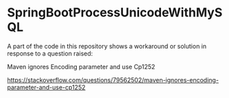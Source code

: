 # SpringBootProcessUnicodeWithMySQL

A part of the code in this repository shows a workaround or solution in response to a question raised:

Maven ignores Encoding parameter and use Cp1252

https://stackoverflow.com/questions/79562502/maven-ignores-encoding-parameter-and-use-cp1252

